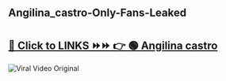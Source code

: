 
 ## Angilina_castro-Only-Fans-Leaked

# <h2><a href="https://clipsfans.com/Angilina_castro&ref=git">🔗 Click to LINKS ⏩⏩ 👉 🟢 Angilina castro </a></h2>

<a href="https://clipsfans.com/Angilina_castro&ref=git" rel="nofollow" data-target="animated-image.originalLink"><img src="https://i.ibb.co.com/xMMVF88/686577567.gif" alt="Viral Video Original" style="max-width: 100%; display: inline-block;" data-target="animated-image.originalImage"></a>
